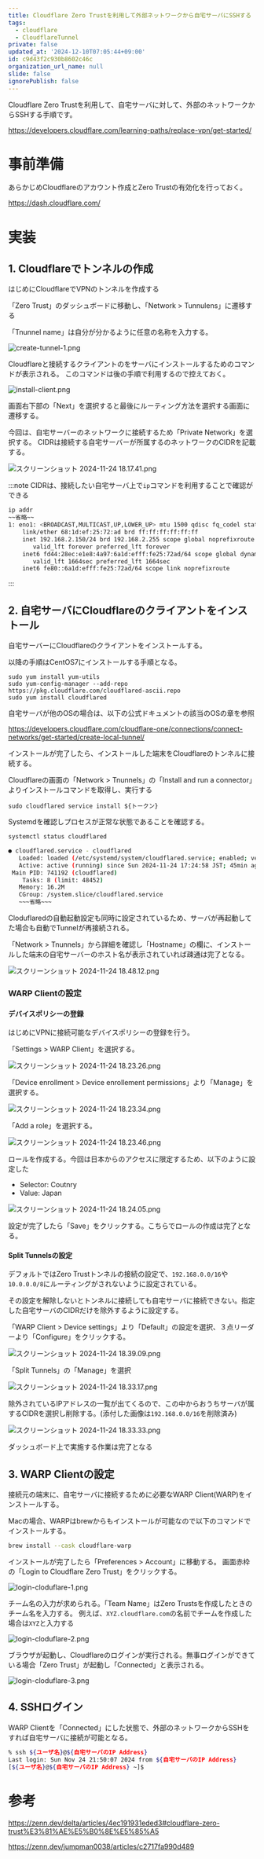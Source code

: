 ```yaml
---
title: Cloudflare Zero Trustを利用して外部ネットワークから自宅サーバにSSHする
tags:
  - cloudflare
  - CloudflareTunnel
private: false
updated_at: '2024-12-10T07:05:44+09:00'
id: c9d43f2c930b8602c46c
organization_url_name: null
slide: false
ignorePublish: false
---
```



Cloudflare Zero Trustを利用して、自宅サーバに対して、外部のネットワークからSSHする手順です。


https://developers.cloudflare.com/learning-paths/replace-vpn/get-started/

# 事前準備

あらかじめCloudflareのアカウント作成とZero Trustの有効化を行っておく。

https://dash.cloudflare.com/

# 実装

## 1. Cloudflareでトンネルの作成

はじめにCloudflareでVPNのトンネルを作成する

「Zero Trust」のダッシュボードに移動し、「Network > Tunnulens」に遷移する

「Tnunnel name」は自分が分かるように任意の名称を入力する。

![create-tunnel-1.png](https://qiita-image-store.s3.ap-northeast-1.amazonaws.com/0/163680/02025896-5770-c961-9b2e-943037e414e5.png)

Cloudflareと接続するクライアントのをサーバにインストールするためのコマンドが表示される。
このコマンドは後の手順で利用するので控えておく。

![install-client.png](https://qiita-image-store.s3.ap-northeast-1.amazonaws.com/0/163680/0a4e4299-c8af-b8fd-9215-bab102c78d37.png)

画面右下部の「Next」を選択すると最後にルーティング方法を選択する画面に遷移する。

今回は、自宅サーバーのネットワークに接続するため「Private Network」を選択する。
CIDRは接続する自宅サーバーが所属するのネットワークのCIDRを記載する。

![スクリーンショット 2024-11-24 18.17.41.png](https://qiita-image-store.s3.ap-northeast-1.amazonaws.com/0/163680/e7bb2a1e-66d6-dac0-c410-253ca9d5f95d.png)

:::note
CIDRは、接続したい自宅サーバ上で`ip`コマンドを利用することで確認ができる

```sh
ip addr
~~省略~~
1: eno1: <BROADCAST,MULTICAST,UP,LOWER_UP> mtu 1500 qdisc fq_codel state UP group default qlen 1000
    link/ether 68:1d:ef:25:72:ad brd ff:ff:ff:ff:ff:ff
    inet 192.168.2.150/24 brd 192.168.2.255 scope global noprefixroute eno1 # ここで確認
       valid_lft forever preferred_lft forever
    inet6 fd44:28ec:e1e8:4a97:6a1d:efff:fe25:72ad/64 scope global dynamic noprefixroute
       valid_lft 1664sec preferred_lft 1664sec
    inet6 fe80::6a1d:efff:fe25:72ad/64 scope link noprefixroute

```

:::


## 2. 自宅サーバにCloudflareのクライアントをインストール

自宅サーバーにCloudflareのクライアントをインストールする。

以降の手順はCentOS7にインストールする手順となる。


```shell
sudo yum install yum-utils
sudo yum-config-manager --add-repo https://pkg.cloudflare.com/cloudflared-ascii.repo
sudo yum install cloudflared
```


自宅サーバが他のOSの場合は、以下の公式ドキュメントの該当のOSの章を参照

https://developers.cloudflare.com/cloudflare-one/connections/connect-networks/get-started/create-local-tunnel/



インストールが完了したら、インストールした端末をCloudflareのトンネルに接続する。

Cloudflareの画面の「Network > Tnunnels」の「Install and run a connector」よりインストールコマンドを取得し、実行する

```shell
sudo cloudflared service install ${トークン}
```

Systemdを確認しプロセスが正常な状態であることを確認する。

```sh
systemctl status cloudflared

● cloudflared.service - cloudflared
   Loaded: loaded (/etc/systemd/system/cloudflared.service; enabled; vendor preset: disabled)
   Active: active (running) since Sun 2024-11-24 17:24:58 JST; 45min ago
 Main PID: 741192 (cloudflared)
    Tasks: 8 (limit: 48452)
   Memory: 16.2M
   CGroup: /system.slice/cloudflared.service
   ~~~省略~~~
```

Cloduflaredの自動起動設定も同時に設定されているため、サーバが再起動してた場合も自動でTunnelが再接続される。

「Network > Tnunnels」から詳細を確認し「Hostname」の欄に、インストールした端末の自宅サーバーのホスト名が表示されていれば疎通は完了となる。

![スクリーンショット 2024-11-24 18.48.12.png](https://qiita-image-store.s3.ap-northeast-1.amazonaws.com/0/163680/e9106711-592b-52b7-5ee3-7e046ef72f20.png)


### WARP Clientの設定

#### デバイスポリシーの登録

はじめにVPNに接続可能なデバイスポリシーの登録を行う。

「Settings > WARP Client」を選択する。

![スクリーンショット 2024-11-24 18.23.26.png](https://qiita-image-store.s3.ap-northeast-1.amazonaws.com/0/163680/7c270c84-18e7-dba9-7853-67b2d41d31f5.png)

「Device enrollment > Device enrollement permissions」より「Manage」を選択する。

![スクリーンショット 2024-11-24 18.23.34.png](https://qiita-image-store.s3.ap-northeast-1.amazonaws.com/0/163680/43ce69a1-5081-06e5-3385-c1f9d2af35d8.png)

「Add a role」を選択する。

![スクリーンショット 2024-11-24 18.23.46.png](https://qiita-image-store.s3.ap-northeast-1.amazonaws.com/0/163680/1c91e184-8353-21f0-712e-d16dfcd7e679.png)

ロールを作成する。今回は日本からのアクセスに限定するため、以下のように設定した

- Selector: Coutnry
- Value: Japan

![スクリーンショット 2024-11-24 18.24.05.png](https://qiita-image-store.s3.ap-northeast-1.amazonaws.com/0/163680/f4a4fe40-da06-1c97-5894-cae017afa6a6.png)
 
設定が完了したら「Save」をクリックする。こちらでロールの作成は完了となる。

#### Split Tunnelsの設定

デフォルトではZero Trustトンネルの接続の設定で、`192.168.0.0/16`や`10.0.0.0/8`にルーティングがされないように設定されている。

その設定を解除しないとトンネルに接続しても自宅サーバに接続できない。指定した自宅サーバのCIDRだけを除外するように設定する。

「WARP Client > Device settings」より「Default」の設定を選択、３点リーダーより「Configure」をクリックする。

![スクリーンショット 2024-11-24 18.39.09.png](https://qiita-image-store.s3.ap-northeast-1.amazonaws.com/0/163680/10140886-06e6-bdbc-aead-76373a3ff70f.png)

「Split Tunnels」の「Manage」を選択

![スクリーンショット 2024-11-24 18.33.17.png](https://qiita-image-store.s3.ap-northeast-1.amazonaws.com/0/163680/c8acd6c3-9323-3e1b-8cbb-84a7f9a96d8e.png)

除外されているIPアドレスの一覧が出てくるので、この中からおうちサーバが属するCIDRを選択し削除する。(添付した画像は`192.168.0.0/16`を削除済み)

![スクリーンショット 2024-11-24 18.33.33.png](https://qiita-image-store.s3.ap-northeast-1.amazonaws.com/0/163680/bad03f74-fb86-b876-ffb7-098c8ccf4940.png)
  
ダッシュボード上で実施する作業は完了となる

## 3. WARP Clientの設定

接続元の端末に、自宅サーバに接続するために必要なWARP Client(WARP)をインストールする。

Macの場合、WARPはbrewからもインストールが可能なので以下のコマンドでインストールする。

```sh
brew install --cask cloudflare-warp
```

インストールが完了したら「Preferences > Account」に移動する。
画面赤枠の「Login to Cloudflare Zero Trust」をクリックする。

![login-cloduflare-1.png](https://qiita-image-store.s3.ap-northeast-1.amazonaws.com/0/163680/67679ffe-ba7d-6d2d-6af8-3fb161d37236.png)

チーム名の入力が求められる。「Team Name」はZero Trustsを作成したときのチーム名を入力する。
例えば、`XYZ.cloudflare.com`の名前でチームを作成した場合は`XYZ`と入力する

![login-cloduflare-2.png](https://qiita-image-store.s3.ap-northeast-1.amazonaws.com/0/163680/760068b7-dc0c-a72f-be8b-f4c5785c9c46.png)

ブラウザが起動し、Cloudflareのログインが実行される。無事ログインができている場合「Zero Trust」が起動し「Connected」と表示される。

![login-cloduflare-3.png](https://qiita-image-store.s3.ap-northeast-1.amazonaws.com/0/163680/8db99151-b52d-68e1-1c43-2cc40760ef3e.png)


## 4. SSHログイン

WARP Clientを「Connected」にした状態で、外部のネットワークからSSHをすれば自宅サーバに接続が可能となる。

```sh
% ssh ${ユーザ名}@${自宅サーバのIP Address}
Last login: Sun Nov 24 21:50:07 2024 from ${自宅サーバのIP Address}
[${ユーザ名}@${自宅サーバのIP Address} ~]$
```

# 参考

https://zenn.dev/delta/articles/4ec191931eded3#cloudflare-zero-trust%E3%81%AE%E5%B0%8E%E5%85%A5

https://zenn.dev/jumpman0038/articles/c2717fa990d489

